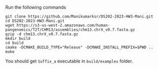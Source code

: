 Run the following commands 
```
git clone https://github.com/Manikumarksr/DS202-2023-HW3-Mani.git
cd DS202-2023-HW3-Mani.git
wget https://s3-us-west-2.amazonaws.com/human-pangenomics/T2T/CHM13/assemblies/chm13.chrX_v0.7.fasta.gz
gzip -d chm13.chrX_v0.7.fasta.gz
mkdir build
cd build
cmake -DCMAKE_BUILD_TYPE="Release" -DCMAKE_INSTALL_PREFIX=$PWD ..
make
```

You should get `Suffix_a` executable in `build/examples` folder.

